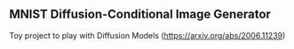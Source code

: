 ## MNIST Diffusion-Conditional Image Generator

Toy project to play with Diffusion Models (https://arxiv.org/abs/2006.11239)
